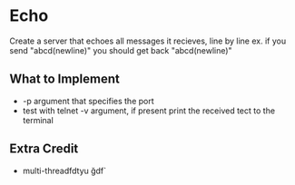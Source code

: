 # Echo 

Create a server that echoes all messages it recieves, line by line 
ex. if you send "abcd(newline)" you should get back "abcd(newline)"

## What to Implement
* -p argument that specifies the port 
* test with telnet 
-v argument, if present print the received tect to the terminal 

## Extra Credit 
* multi-threadfdtyu ğdf`